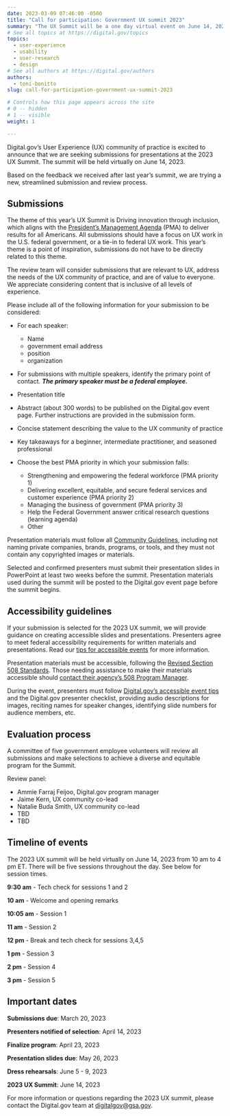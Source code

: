 ```yaml
---
date: 2023-03-09 07:46:00 -0500
title: "Call for participation: Government UX summit 2023"
summary: "The UX Summit will be a one day virtual event on June 14, 2023. New and experienced UX practitioners are encouraged to participate."
# See all topics at https://digital.gov/topics
topics:
  - user-experience
  - usability
  - user-research
  - design
# See all authors at https://digital.gov/authors
authors:
  - toni-bonitto
slug: call-for-participation-government-ux-summit-2023

# Controls how this page appears across the site
# 0 -- hidden
# 1 -- visible
weight: 1

---
```


Digital.gov’s User Experience (UX) community of practice is excited to announce that we are seeking submissions for presentations at the 2023 UX Summit. The summit will be held virtually on June 14, 2023.

Based on the feedback we received after last year’s summit, we are trying a new, streamlined submission and review process.

## Submissions

The theme of this year’s UX Summit is Driving innovation through inclusion, which aligns with the [President’s Management Agenda](https://www.performance.gov/pma/) (PMA) to deliver results for all Americans. All submissions should have a focus on UX work in the U.S. federal government, or a tie-in to federal UX work. This year’s theme is a point of inspiration, submissions do not have to be directly related to this theme.

The review team will consider submissions that are relevant to UX, address the needs of the UX community of practice, and are of value to everyone. We appreciate considering content that is inclusive of all levels of experience.

Please include all of the following information for your submission to be considered:

* For each speaker:

  * Name
  * government email address
  * position
  * organization
* For submissions with multiple speakers, identify the primary point of contact. ***The primary speaker must be a federal employee.***
* Presentation title
* Abstract (about 300 words) to be published on the Digital.gov event page. Further instructions are provided in the submission form.
* Concise statement describing the value to the UX community of practice
* Key takeaways for a beginner, intermediate practitioner, and seasoned professional
* Choose the best PMA priority in which your submission falls:

  * Strengthening and empowering the federal workforce (PMA priority 1)
  * Delivering excellent, equitable, and secure federal services and customer experience (PMA priority 2)
  * Managing the business of government (PMA priority 3)
  * Help the Federal Government answer critical research questions (learning agenda)
  * Other

Presentation materials must follow all [Community Guidelines](https://digital.gov/communities/manage-your-subscription/), including not naming private companies, brands, programs, or tools, and they must not contain any copyrighted images or materials.

Selected and confirmed presenters must submit their presentation slides in PowerPoint at least two weeks before the summit. Presentation materials used during the summit will be posted to the Digital.gov event page before the summit begins. 

## Accessibility guidelines

If your submission is selected for the 2023 UX summit, we will provide guidance on creating accessible slides and presentations. Presenters agree to meet federal accessibility requirements for written materials and presentations. Read our [tips for accessible events](https://github.com/GSA/digitalgov.gov/wiki/Accessible-Event-Tips) for more information.

Presentation materials must be accessible, following the [Revised Section 508 Standards](https://www.section508.gov/create/). Those needing assistance to make their materials accessible should [contact their agency’s 508 Program Manager](https://www.section508.gov/tools/coordinator-listing/).

During the event, presenters must follow [Digital.gov’s accessible event tips](https://github.com/GSA/digitalgov.gov/wiki/Accessible-Event-Tips) and the Digital.gov presenter checklist, providing audio descriptions for images, reciting names for speaker changes, identifying slide numbers for audience members, etc.

## Evaluation process 

A committee of five government employee volunteers will review all submissions and make selections to achieve a diverse and equitable program for the Summit.

Review panel:

* Ammie Farraj Feijoo, Digital.gov program manager
* Jaime Kern, UX community co-lead
* Natalie Buda Smith, UX community co-lead
* TBD
* TBD

## Timeline of events

The 2023 UX summit will be held virtually on June 14, 2023 from 10 am to 4 pm ET. There will be five sessions throughout the day. See below for session times.

**9:30 am** - Tech check for sessions 1 and 2 

**10 am** - Welcome and opening remarks

**10:05 am** - Session 1

**11 am** - Session 2

**12 pm** - Break and tech check for sessions 3,4,5

**1 pm** - Session 3

**2 pm** - Session 4

**3 pm** - Session 5

## Important dates

**Submissions due**: March 20, 2023

**Presenters notified of selection**: April 14, 2023

**Finalize program**: April 23, 2023

**Presentation slides due**: May 26, 2023

**Dress rehearsals**: June 5 - 9, 2023

**2023 UX Summit**: June 14, 2023

For more information or questions regarding the 2023 UX summit, please contact the Digital.gov team at [digitalgov@gsa.gov](mailto:digitalgov@gsa.gov).
